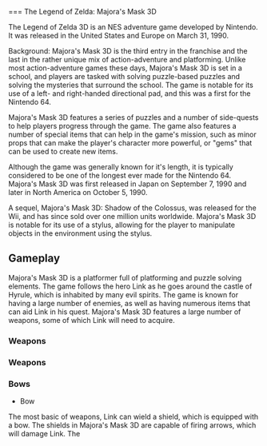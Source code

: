 
===
The Legend of Zelda: Majora's Mask 3D

The Legend of Zelda 3D is an NES adventure game developed by Nintendo. It was released in the United States and Europe on March 31, 1990.

Background: Majora's Mask 3D is the third entry in the franchise and the last in the rather unique mix of action-adventure and platforming. Unlike most action-adventure games these days, Majora's Mask 3D is set in a school, and players are tasked with solving puzzle-based puzzles and solving the mysteries that surround the school. The game is notable for its use of a left- and right-handed directional pad, and this was a first for the Nintendo 64.

Majora's Mask 3D features a series of puzzles and a number of side-quests to help players progress through the game. The game also features a number of special items that can help in the game's mission, such as minor props that can make the player's character more powerful, or "gems" that can be used to create new items.

Although the game was generally known for it's length, it is typically considered to be one of the longest ever made for the Nintendo 64. Majora's Mask 3D was first released in Japan on September 7, 1990 and later in North America on October 5, 1990.

A sequel, Majora's Mask 3D: Shadow of the Colossus, was released for the Wii, and has since sold over one million units worldwide. Majora's Mask 3D is notable for its use of a stylus, allowing for the player to manipulate objects in the environment using the stylus.

## Gameplay

Majora's Mask 3D is a platformer full of platforming and puzzle solving elements. The game follows the hero Link as he goes around the castle of Hyrule, which is inhabited by many evil spirits. The game is known for having a large number of enemies, as well as having numerous items that can aid Link in his quest. Majora's Mask 3D features a large number of weapons, some of which Link will need to acquire.

### Weapons

### Weapons

### Bows

*   Bow

The most basic of weapons, Link can wield a shield, which is equipped with a bow. The shields in Majora's Mask 3D are capable of firing arrows, which will damage Link. The
